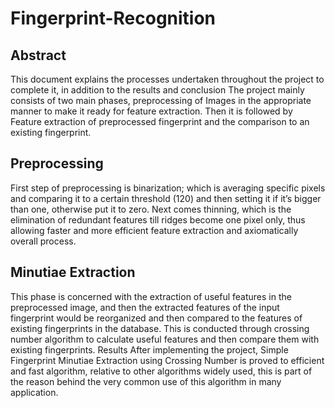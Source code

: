# Fingerprint-Recognition
## Abstract
This document explains the processes undertaken throughout the project to complete it, in addition to the results and conclusion
 The project mainly consists of two main phases, preprocessing of Images in the appropriate manner to make it ready for feature extraction.
 Then it is followed by Feature extraction of preprocessed fingerprint and the comparison to an existing fingerprint.
 
## Preprocessing
First step of preprocessing is binarization; which is averaging specific pixels and comparing it to a certain threshold (120)
and then setting it if it’s bigger than one, otherwise put it to zero.
Next comes thinning, which is the elimination of redundant features till ridges become one pixel only, 
thus allowing faster and more efficient feature extraction and axiomatically overall process.

## Minutiae Extraction
This phase is concerned with the extraction of useful features in the preprocessed image, and then the extracted features of the input fingerprint would be reorganized and then compared to the features of existing fingerprints in the database. This is conducted through crossing number algorithm to calculate useful features and then compare them with existing fingerprints.
Results
After implementing the project, Simple Fingerprint Minutiae Extraction using Crossing Number is proved to efficient and fast algorithm, relative to other algorithms widely used, this is part of the reason behind the very common use of this algorithm in many application.

